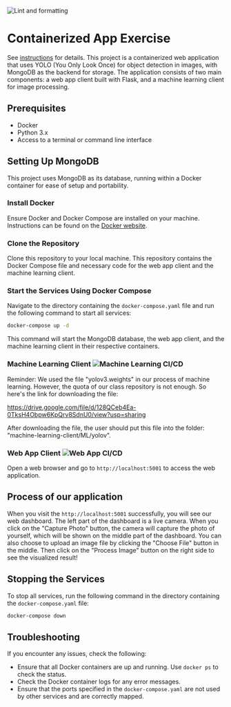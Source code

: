 ![Lint and formatting](https://github.com/software-students-fall2023/4-containerized-app-exercise-teamdominator/actions/workflows/lint.yml/badge.svg)
# Containerized App Exercise

See [instructions](./instructions.md) for details. This project is a containerized web application that uses YOLO (You Only Look Once) for object detection in images, with MongoDB as the backend for storage. The application consists of two main components: a web app client built with Flask, and a machine learning client for image processing.

## Prerequisites

- Docker
- Python 3.x
- Access to a terminal or command line interface

## Setting Up MongoDB

This project uses MongoDB as its database, running within a Docker container for ease of setup and portability.

### Install Docker

Ensure Docker and Docker Compose are installed on your machine. Instructions can be found on the [Docker website](https://www.docker.com/products/docker-desktop).

### Clone the Repository

Clone this repository to your local machine. This repository contains the Docker Compose file and necessary code for the web app client and the machine learning client.

### Start the Services Using Docker Compose

Navigate to the directory containing the `docker-compose.yaml` file and run the following command to start all services:

```bash
docker-compose up -d
```

This command will start the MongoDB database, the web app client, and the machine learning client in their respective containers.

### Machine Learning Client ![Machine Learning CI/CD](https://github.com/software-students-fall2023/4-containerized-app-exercise-teamdominator/actions/workflows/machinelearningCI-CD.yaml/badge.svg)

Reminder: We used the file "yolov3.weights" in our process of machine learning. However, the quota of our class repository is not enough. So here's the link for downloading the file:

https://drive.google.com/file/d/128QCeb4Ea-0TksH4Obpw6KpQrv8SdnU0/view?usp=sharing

After downloading the file, the user should put this file into the folder: "machine-learning-client/ML/yolov".

### Web App Client ![Web App CI/CD](https://github.com/software-students-fall2023/4-containerized-app-exercise-teamdominator/actions/workflows/webappCI-CD.yaml/badge.svg)

Open a web browser and go to `http://localhost:5001` to access the web application.

## Process of our application

When you visit the `http://localhost:5001`  successfully, you will see our web dashboard. The left part of the dashboard is a live camera. When you click on the "Capture Photo" button, the camera will capture the photo of yourself, which will be shown on the middle part of the dashboard. You can also choose to upload an image file by clicking the "Choose File" button in the middle. Then click on the "Process Image" button on the right side to see the visualized result!

## Stopping the Services

To stop all services, run the following command in the directory containing the `docker-compose.yaml` file:

```bash
docker-compose down
```

## Troubleshooting

If you encounter any issues, check the following:

- Ensure that all Docker containers are up and running. Use `docker ps` to check the status.
- Check the Docker container logs for any error messages.
- Ensure that the ports specified in the `docker-compose.yaml` are not used by other services and are correctly mapped.

